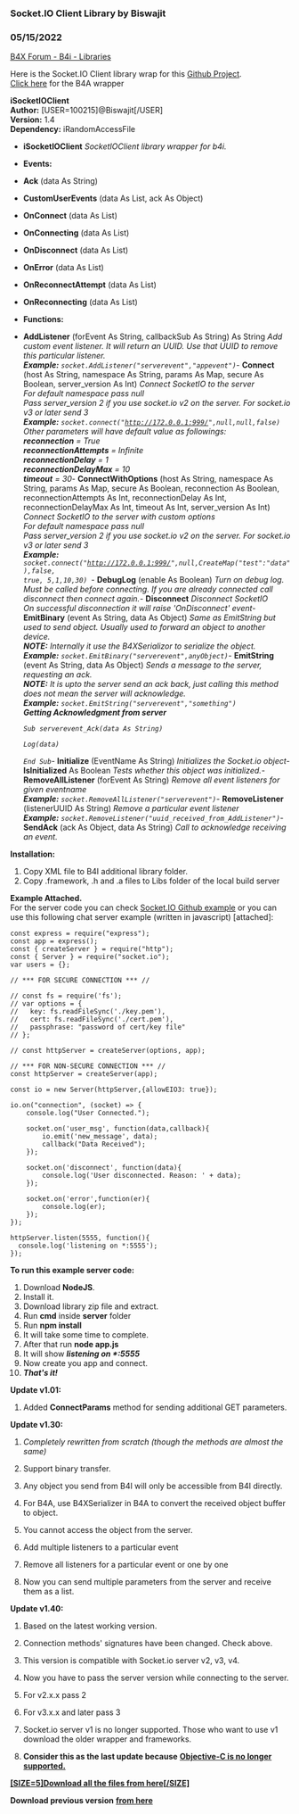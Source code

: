 ### Socket.IO Client Library by Biswajit
### 05/15/2022
[B4X Forum - B4i - Libraries](https://www.b4x.com/android/forum/threads/117619/)

Here is the Socket.IO Client library wrap for this [Github Project](https://github.com/socketio/socket.io-client-swift).  
[Click here](https://www.b4x.com/android/forum/threads/socket-io-client-library.117638/) for the B4A wrapper  
  
**iSocketIOClient  
Author:** [USER=100215]@Biswajit[/USER]  
**Version:** 1.4  
**Dependency:** iRandomAccessFile  

- **iSocketIOClient**
*SocketIOClient library wrapper for b4i.*

- **Events:**

- **Ack** (data As String)
- **CustomUserEvents** (data As List, ack As Object)
- **OnConnect** (data As List)
- **OnConnecting** (data As List)
- **OnDisconnect** (data As List)
- **OnError** (data As List)
- **OnReconnectAttempt** (data As List)
- **OnReconnecting** (data As List)

- **Functions:**

- **AddListener** (forEvent As String, callbackSub As String) As String
*Add custom event listener. It will return an UUID. Use that UUID to remove this particular listener.  
 <b>Example:</b> <code>socket.AddListener("serverevent","appevent")</code>*- **Connect** (host As String, namespace As String, params As Map, secure As Boolean, server\_version As Int)
*Connect SocketIO to the server  
 For default namespace pass null  
 Pass server\_version 2 if you use socket.io v2 on the server. For socket.io v3 or later send 3  
<b>Example:</b> <code>socket.connect("<http://172.0.0.1:999/>",null,null,false)</code>  
 Other parameters will have default value as followings:  
 <b>reconnection</b> = True  
 <b>reconnectionAttempts</b> = Infinite  
 <b>reconnectionDelay</b> = 1  
 <b>reconnectionDelayMax</b> = 10  
 <b>timeout</b> = 30*- **ConnectWithOptions** (host As String, namespace As String, params As Map, secure As Boolean, reconnection As Boolean, reconnectionAttempts As Int, reconnectionDelay As Int, reconnectionDelayMax As Int, timeout As Int, server\_version As Int)
*Connect SocketIO to the server with custom options  
 For default namespace pass null  
 Pass server\_version 2 if you use socket.io v2 on the server. For socket.io v3 or later send 3  
<b>Example:</b> <code>socket.connect("<http://172.0.0.1:999/>",null,CreateMap("test":"data"),false, true, 5,1,10,30) </code>*- **DebugLog** (enable As Boolean)
*Turn on debug log. Must be called before connecting. If you are already connected call disconnect then connect again.*- **Disconnect**
*Disconnect SocketIO  
 On successful disconnection it will raise 'OnDisconnect' event*- **EmitBinary** (event As String, data As Object)
*Same as EmitString but used to send object. Usually used to forward an object to another device.  
 <b>NOTE:</b> Internally it use the B4XSerializor to serialize the object.  
 <b>Example:</b> <code>socket.EmitBinary("serverevent",anyObject)</code>*- **EmitString** (event As String, data As Object)
*Sends a message to the server, requesting an ack.  
 <b>NOTE:</b> It is upto the server send an ack back, just calling this method does not mean the server will acknowledge.  
 <b>Example:</b> <code>socket.EmitString("serverevent","something")</code>  
 <b>Getting Acknowledgment from server</b><code>  
 Sub serverevent\_Ack(data As String)  
 Log(data)  
 End Sub</code>*- **Initialize** (EventName As String)
*Initializes the Socket.io object*- **IsInitialized** As Boolean
*Tests whether this object was initialized.*- **RemoveAllListener** (forEvent As String)
*Remove all event listeners for given eventname  
 <b>Example:</b> <code>socket.RemoveAllListener("serverevent")</code>*- **RemoveListener** (listenerUUID As String)
*Remove a particular event listener  
 <b>Example:</b> <code>socket.RemoveListener("uuid\_received\_from\_AddListener")</code>*- **SendAck** (ack As Object, data As String)
*Call to acknowledge receiving an event.*
  
**Installation:**  

1. Copy XML file to B4I additional library folder.
2. Copy .framework, .h and .a files to Libs folder of the local build server

**Example Attached.**  
For the server code you can check [Socket.IO Github example](https://github.com/socketio/socket.io/blob/master/examples/chat/index.js) or you can use this following chat server example (written in javascript) [attached]:  
  

```B4X
const express = require("express");  
const app = express();  
const { createServer } = require("http");  
const { Server } = require("socket.io");  
var users = {};  
  
// *** FOR SECURE CONNECTION *** //  
  
// const fs = require('fs');  
// var options = {  
//   key: fs.readFileSync('./key.pem'),  
//   cert: fs.readFileSync('./cert.pem'),  
//   passphrase: "password of cert/key file"  
// };  
  
// const httpServer = createServer(options, app);  
  
// *** FOR NON-SECURE CONNECTION *** //  
const httpServer = createServer(app);  
  
const io = new Server(httpServer,{allowEIO3: true});  
  
io.on("connection", (socket) => {  
    console.log("User Connected.");  
  
    socket.on('user_msg', function(data,callback){  
        io.emit('new_message', data);  
        callback("Data Received");  
    });  
  
    socket.on('disconnect', function(data){  
        console.log('User disconnected. Reason: ' + data);  
    });  
  
    socket.on('error',function(er){  
        console.log(er);  
    });  
});  
  
httpServer.listen(5555, function(){  
  console.log('listening on *:5555');  
});
```

  
  
**To run this example server code:**  

1. Download **NodeJS**.
2. Install it.
3. Download library zip file and extract.
4. Run **cmd** inside **server** folder
5. Run **npm install**
6. It will take some time to complete.
7. After that run **node app.js**
8. It will show ***listening on \*:5555***
9. Now create you app and connect.
10. ***That's it!***

**Update v1.01:**  

1. Added **ConnectParams** method for sending additional GET parameters.

**Update v1.30:**  

1. *Completely rewritten from scratch (though the methods are almost the same)*
2. Support binary transfer.

1. Any object you send from B4I will only be accessible from B4I directly.
2. For B4A, use B4XSerializer in B4A to convert the received object buffer to object.
3. You cannot access the object from the server.

3. Add multiple listeners to a particular event
4. Remove all listeners for a particular event or one by one
5. Now you can send multiple parameters from the server and receive them as a list.

**Update v1.40:**   

1. Based on the latest working version.
2. Connection methods' signatures have been changed. Check above.
3. This version is compatible with Socket.io server v2, v3, v4.
4. Now you have to pass the server version while connecting to the server.

1. For v2.x.x pass 2
2. For v3.x.x and later pass 3

5. Socket.io server v1 is no longer supported. Those who want to use v1 download the older wrapper and frameworks.
6. **Consider this as the last update because** [**Objective-C is no longer supported.**](https://nuclearace.github.io/Socket.IO-Client-Swift/15to16.html)

**[[SIZE=5]Download all the files from here[/SIZE]](https://drive.google.com/file/d/1-vAfHtKf35ElV_mQvKT5OgstG-1bhPCJ/view?usp=sharing)**  
  
**Download previous version** [**from here**](https://drive.google.com/file/d/1GLAT1bazKAN3pkiJapV3VGyn1VCEi_Nr/view?usp=sharing)